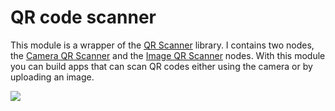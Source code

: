 # QR code scanner

This module is a wrapper of the [QR Scanner](https://github.com/nimiq/qr-scanner#readme) library. I contains two nodes, the [Camera QR Scanner](/library/modules/qr-scanner/nodes/camera-qr-scanner) and the [Image QR Scanner](/library/modules/qr-scanner/nodes/image-qr-scanner) nodes. With this module you can build apps that can scan QR codes either using the camera or by uploading an image.

<div className="ndl-image-with-background l">

![](/library/modules/qr-scanner/qr-scanner-demo-1.png)

</div>
